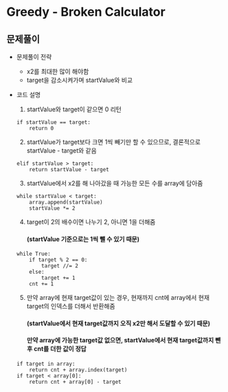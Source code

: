 # Greedy - Broken Calculator
## 문제풀이
* 문제풀이 전략
    * x2를 최대한 많이 해야함
    * target을 감소시켜가며 startValue와 비교


* 코드 설명
    1. startValue와 target이 같으면 0 리턴
    ```
    if startValue == target:
        return 0
    ```
    2. startValue가 target보다 크면 1씩 빼기만 할 수 있으므로,  결론적으로 startValue - target와 같음
    ```
    elif startValue > target:
        return startValue - target
    ```

    3. startValue에서 x2를 해 나아갔을 때 가능한 모든 수를 array에 담아줌
    ```
    while startValue < target:
        array.append(startValue)
        startValue *= 2
    ```

    4. target이 2의 배수이면 나누기 2, 아니면 1을 더해줌
        #### (startValue 기준으로는 1씩 뺄 수 있기 때문)
    ```
    while True:
        if target % 2 == 0:
            target //= 2
        else:
            target += 1
        cnt += 1
    ```

    5. 만약 array에 현재 target값이 있는 경우, 현재까지 cnt에 array에서 현재 target의 인덱스를 더해서 반환해줌
        #### (startValue에서 현재 target값까지 오직 x2만 해서 도달할 수 있기 때문)
        #### 만약 array에 가능한 target값 없으면, startValue에서 현재 target값까지 뺀 후 cnt를 더한 값이 정답
    ```
    if target in array:
        return cnt + array.index(target)
    if target < array[0]:
        return cnt + array[0] - target
    ```